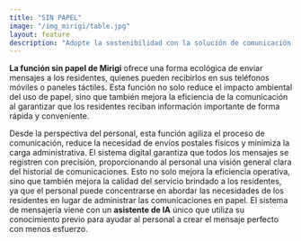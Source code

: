 ```yaml
---
title: "SIN PAPEL"
image: "/img_mirigi/table.jpg"
layout: feature
description: "Adopte la sostenibilidad con la solución de comunicación ecológica de Mirigi, impulsada por **IA**."
---
```


**La función sin papel de Mirigi** ofrece una forma ecológica de enviar mensajes a los residentes, quienes pueden recibirlos en sus teléfonos móviles o paneles táctiles. Esta función no solo reduce el impacto ambiental del uso de papel, sino que también mejora la eficiencia de la comunicación al garantizar que los residentes reciban información importante de forma rápida y conveniente.

Desde la perspectiva del personal, esta función agiliza el proceso de comunicación, reduce la necesidad de envíos postales físicos y minimiza la carga administrativa. El sistema digital garantiza que todos los mensajes se registren con precisión, proporcionando al personal una visión general clara del historial de comunicaciones. Esto no solo mejora la eficiencia operativa, sino que también mejora la calidad del servicio brindado a los residentes, ya que el personal puede concentrarse en abordar las necesidades de los residentes en lugar de administrar las comunicaciones en papel. El sistema de mensajería viene con un **asistente de IA** único que utiliza su conocimiento previo para ayudar al personal a crear el mensaje perfecto con menos esfuerzo.

